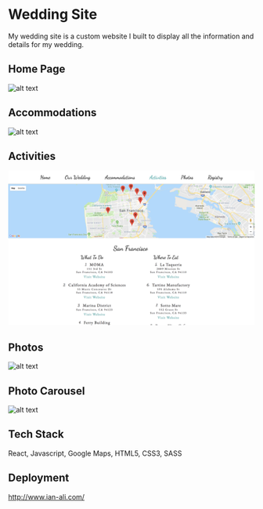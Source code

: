 # Wedding Site

My wedding site is a custom website I built to display all the information and details for my wedding.

## Home Page
![alt text](photos/wedding-site-home.png?raw=true)

## Accommodations
![alt text](photos/wedding-site-accpmidations.png?raw=true)

## Activities
![alt text](photos/wedding-site-activities.png?raw=true)

## Photos
![alt text](photos/wedding-site-photos.png?raw=true)

## Photo Carousel
![alt text](photos/wedding-site-photo-carousel.png?raw=true)

## Tech Stack
React, Javascript, Google Maps, HTML5, CSS3, SASS

## Deployment
http://www.ian-ali.com/